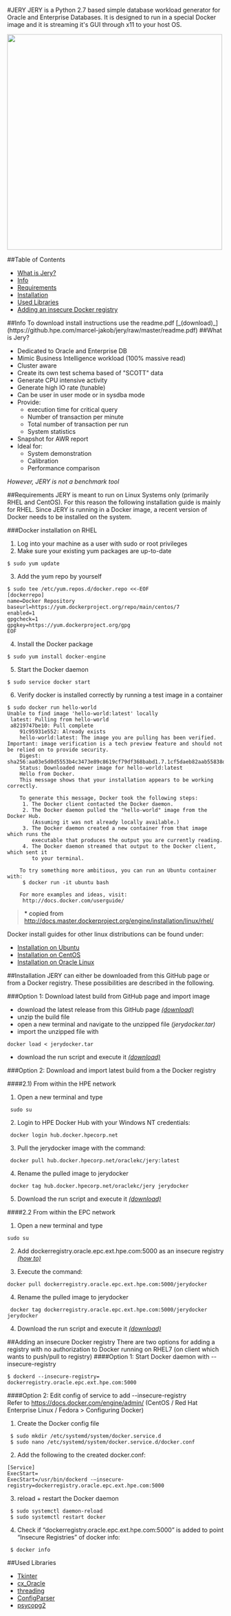 #JERY
JERY is a Python 2.7 based simple database workload generator for Oracle and Enterprise Databases. It is designed to run in a special Docker image and it is streaming it's GUI through x11 to your host OS. 

<img src="./img/screenshot.jpg" height="500">

##Table of Contents
- [What is Jery?](#WhatisJery)
- [Info](#Info)
- [Requirements](#Requirements)
- [Installation](#Installation) 
- [Used Libraries](#UsedLibraries)
- [Adding an insecure Docker registry](#AddinganinsecureDockerregistry)

<a name="Info"/>
##Info
To download install instructions use the readme.pdf [_(download)_](https://github.hpe.com/marcel-jakob/jery/raw/master/readme.pdf)


<a name="WhatisJery"/>
##What is Jery?

- Dedicated to Oracle and Enterprise DB
- Mimic Business Intelligence workload (100% massive read)
- Cluster aware
- Create its own test schema based of "SCOTT" data
- Generate CPU intensive activity
- Generate high IO rate (tunable)
- Can be user in user mode or in sysdba mode
- Provide:
    - execution time for critical query
    - Number of transaction per minute
    - Total number of transaction per run
    - System statistics
- Snapshot for AWR report
- Ideal for:
    - System demonstration
    - Calibration
    - Performance comparison

_However, JERY is not a benchmark tool_

<a name="Requirements"/>
##Requirements
JERY is meant to run on Linux Systems only (primarily RHEL and CentOS). For this reason the following installation guide is mainly for RHEL. Since JERY is running in a Docker image, a recent version of Docker needs to be installed on the system.

###Docker installation on RHEL
1) Log into your machine as a user with sudo or root privileges   
2) Make sure your existing yum packages are up-to-date  
```shell
$ sudo yum update
```
3) Add the yum repo by yourself  
```shell
$ sudo tee /etc/yum.repos.d/docker.repo <<-EOF
[dockerrepo]
name=Docker Repository
baseurl=https://yum.dockerproject.org/repo/main/centos/7
enabled=1
gpgcheck=1
gpgkey=https://yum.dockerproject.org/gpg
EOF
```
4) Install the Docker package
 ```shell
$ sudo yum install docker-engine
```
5) Start the Docker daemon
```shell
$ sudo service docker start
```
6) Verify docker is installed correctly by running a test image in a container
```shell
$ sudo docker run hello-world
Unable to find image 'hello-world:latest' locally
 latest: Pulling from hello-world
 a8219747be10: Pull complete
    91c95931e552: Already exists
    hello-world:latest: The image you are pulling has been verified. Important: image verification is a tech preview feature and should not be relied on to provide security.
    Digest: sha256:aa03e5d0d5553b4c3473e89c8619cf79df368babd1.7.1cf5daeb82aab55838d
    Status: Downloaded newer image for hello-world:latest
    Hello from Docker.
    This message shows that your installation appears to be working correctly.

    To generate this message, Docker took the following steps:
     1. The Docker client contacted the Docker daemon.
     2. The Docker daemon pulled the "hello-world" image from the Docker Hub.
        (Assuming it was not already locally available.)
     3. The Docker daemon created a new container from that image which runs the
        executable that produces the output you are currently reading.
     4. The Docker daemon streamed that output to the Docker client, which sent it
        to your terminal.

    To try something more ambitious, you can run an Ubuntu container with:
     $ docker run -it ubuntu bash

    For more examples and ideas, visit:
     http://docs.docker.com/userguide/
```
> \* copied from http://docs.master.dockerproject.org/engine/installation/linux/rhel/

Docker install guides for other linux distributions can be found under:
- [Installation on Ubuntu](http://docs.master.dockerproject.org/engine/installation/linux/ubuntulinux/)
- [Installation on CentOS](http://docs.master.dockerproject.org/engine/installation/linux/centos/)
- [Installation on Oracle Linux](http://docs.master.dockerproject.org/engine/installation/linux/oracle/)

<a name="Installation"/>
##Installation
JERY can either be downloaded from this GitHub page or from a Docker registry. These possibilities are described in the following.

###Option 1: Download latest build from GitHub page and import image
- download the latest release from this GitHub page [_(download)_](https://github.hpe.com/marcel-jakob/jery/releases)
- unzip the build file
- open a new terminal and navigate to the unzipped file _(jerydocker.tar)_
- import the unzipped file with 

```shell
docker load < jerydocker.tar
```
- download the run script and execute it [_(download)_](https://github.hpe.com/marcel-jakob/jery/releases/download/v1.0a-script/run.sh)

###Option 2: Download and import latest build from a the Docker registry


####2.1) From within the HPE network

1) Open a new terminal and type 

```shell
 sudo su
```
2) Login to HPE Docker Hub with your Windows NT credentials:

```shell
 docker login hub.docker.hpecorp.net
 ```
3) Pull the jerydocker image with the command:

```shell
 docker pull hub.docker.hpecorp.net/oraclekc/jery:latest
```

4) Rename the pulled image to jerydocker

```shell
 docker tag hub.docker.hpecorp.net/oraclekc/jery jerydocker
```
5) Download the run script and execute it [_(download)_](https://github.hpe.com/marcel-jakob/jery/releases/download/v1.0a-script/run.sh)


####2.2 From within the EPC network

1) Open a new terminal and type 

```shell
sudo su
```
2) Add dockerregistry.oracle.epc.ext.hpe.com:5000 as an insecure registry [_(how to)_](https://github.hpe.com/marcel-jakob/jery/blob/master/docker/README.md#adding-an-insecure-docker-registry)

3) Execute the command:

```shell
docker pull dockerregistry.oracle.epc.ext.hpe.com:5000/jerydocker
```
4) Rename the pulled image to jerydocker

```shell
 docker tag dockerregistry.oracle.epc.ext.hpe.com:5000/jerydocker jerydocker
```
4) Download the run script and execute it [_(download)_](https://github.hpe.com/marcel-jakob/jery/releases/download/v1.0a-script/run.sh)


<a name="AddinganinsecureDockerregistry"/>
##Adding an insecure Docker registry
There are two options for adding a registry with no authorization to Docker running on RHEL7 (on client which wants to push/pull to registry)
####Option 1: Start Docker daemon with --insecure-registry

```shell
$ dockerd --insecure-registry= dockerregistry.oracle.epc.ext.hpe.com:5000
```
####Option 2: Edit config of service to add --insecure-registry <br>
Refer to https://docs.docker.com/engine/admin/ (CentOS / Red Hat Enterprise Linux / Fedora > Configuring Docker) <br>

1) Create the Docker config file

```shell
 $ sudo mkdir /etc/systemd/system/docker.service.d
 $ sudo nano /etc/systemd/system/docker.service.d/docker.conf
```
2) Add the following to the created docker.conf: <br>

```shell
[Service]
ExecStart=
ExecStart=/usr/bin/dockerd -–insecure-registry=dockerregistry.oracle.epc.ext.hpe.com:5000
```
3) reload + restart the Docker daemon

```shell
 $ sudo systemctl daemon-reload
 $ sudo systemctl restart docker
```
4) Check if “dockerregistry.oracle.epc.ext.hpe.com:5000” is added to point “Insecure Registries” of docker info:<br>

```shell
 $ docker info
```

<a name="UsedLibraries"/>
##Used Libraries

- [Tkinter](http://tkinter.unpythonic.net/wiki/)
- [cx_Oracle](https://cx-oracle.readthedocs.io/en/latest/)
- [threading](https://docs.python.org/2/library/threading.html)
- [ConfigParser](https://docs.python.org/2/library/configparser.html)
- [psycopg2](http://initd.org/psycopg/)
